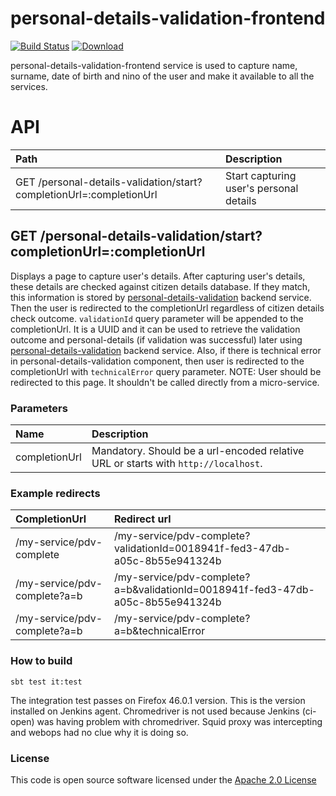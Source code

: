 # personal-details-validation-frontend

[![Build Status](https://travis-ci.org/hmrc/personal-details-validation-frontend.svg)](https://travis-ci.org/hmrc/personal-details-validation-frontend) [ ![Download](https://api.bintray.com/packages/hmrc/releases/personal-details-validation-frontend/images/download.svg) ](https://bintray.com/hmrc/releases/personal-details-validation-frontend/_latestVersion)

personal-details-validation-frontend service is used to capture name, surname, date of birth and nino of the user and make it available to all the services.

# API

| Path                                    | Description                              |
|:--------------------------------------- |:---------------------------------------- |
| GET /personal-details-validation/start?completionUrl=:completionUrl | Start capturing user's personal details  |
    
## GET /personal-details-validation/start?completionUrl=:completionUrl
Displays a page to capture user's details. After capturing user's details, these details are checked against citizen details database. 
If they match, this information is stored by [personal-details-validation](https://github.com/hmrc/personal-details-validation) backend service. Then the user is redirected to the completionUrl regardless of citizen details check outcome. 
`validationId` query parameter will be appended to the completionUrl. It is a UUID and it can be used to retrieve the validation outcome and personal-details (if validation was successful) later using [personal-details-validation](https://github.com/hmrc/personal-details-validation#get-personal-details-validationvalidationid) backend service.
Also, if there is technical error in personal-details-validation component, then user is redirected to the completionUrl with `technicalError` query parameter.
NOTE: User should be redirected to this page. It shouldn't be called directly from a micro-service.

### Parameters
| Name          | Description                                   |
|:------------- |:--------------------------------------------- |
| completionUrl | Mandatory. Should be a url-encoded relative URL or starts with `http://localhost`.    |
    
### Example redirects
| CompletionUrl                 | Redirect url                                                                  |
|:----------------------------- |:----------------------------------------------------------------------------- |
|/my-service/pdv-complete       | /my-service/pdv-complete?validationId=0018941f-fed3-47db-a05c-8b55e941324b       |
|/my-service/pdv-complete?a=b   | /my-service/pdv-complete?a=b&validationId=0018941f-fed3-47db-a05c-8b55e941324b   |
|/my-service/pdv-complete?a=b   | /my-service/pdv-complete?a=b&technicalError                                      |
    
    
### How to build
```
sbt test it:test
```
The integration test passes on Firefox 46.0.1 version. This is the version installed on Jenkins agent. Chromedriver is not used because Jenkins (ci-open) was having problem with chromedriver. Squid proxy was intercepting and webops had no clue why it is doing so.
    
### License

This code is open source software licensed under the [Apache 2.0 License]("http://www.apache.org/licenses/LICENSE-2.0.html")

